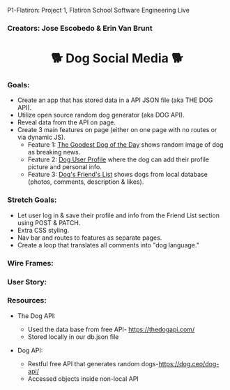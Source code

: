 P1-Flatiron: Project 1, Flatiron School Software Engineering Live

### Creators: Jose Escobedo & Erin Van Brunt

# <center>🐕 Dog Social Media 🐕</center>

### Goals:

- Create an app that has stored data in a API JSON file (aka THE DOG API).
- Utilize open source random dog generator (aka DOG API).
- Reveal data from the API on page.
- Create 3 main features on page (either on one page with no routes or via dynamic JS).
  - Feature 1: <u>The Goodest Dog of the Day</u> shows random image of dog as breaking news.
  - Feature 2: <u>Dog User Profile</u> where the dog can add their profile picture and personal info.
  - Feature 3: <u>Dog's Friend's List</u> shows dogs from local database (photos, comments, description & likes).

### Stretch Goals:

- Let user log in & save their profile and info from the Friend List section using POST & PATCH.
- Extra CSS styling.
- Nav bar and routes to features as separate pages.
- Create a loop that translates all comments into "dog language."

### Wire Frames:

### User Story:

### Resources:

- The Dog API:

  - Used the data base from free API- https://thedogapi.com/
  - Stored locally in our db.json file

- Dog API:

  - Restful free API that generates random dogs-https://dog.ceo/dog-api/
  - Accessed objects inside non-local API
